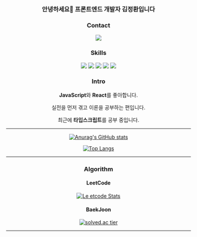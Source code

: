 <div align="center">
  <h3>안녕하세요👋 프론트엔드 개발자 김정환입니다</h3>

### Contact
<img src="https://img.shields.io/badge/voluntad3000@gmail.com-E34F26?style=flat-square&logo=Gmail&logoColor=white"/>

### Skills

<img src="https://img.shields.io/badge/HTML-E34F26?style=flat-square&logo=HTML5&logoColor=white"/> <img src="https://img.shields.io/badge/CSS-1572B6?style=flat-square&logo=CSS3&logoColor=white"/> <img src="https://img.shields.io/badge/JavaScript-F7DF1E?style=flat-square&logo=JavaScript&logoColor=black"/> <img src="https://img.shields.io/badge/React-61DAFB?style=flat-square&logo=React&logoColor=black"/> <img src="https://img.shields.io/badge/TypeScript-3178C6?style=flat-square&logo=TypeScript&logoColor=white"/>
  
### Intro
  <p><strong>JavaScript</strong>와 <strong>React</strong>를 좋아합니다.</p>
  <p>실전을 먼저 겪고 이론을 공부하는 편입니다.</p>
  <p>최근에 <strong>타입스크립트</strong>를 공부 중입니다.</p>

---

[![Anurag's GitHub stats](https://github-readme-stats.vercel.app/api?username=codingbe&show_icons=true&theme=radical)](https://github.com/codingbe/github-readme-stats)

[![Top Langs](https://github-readme-stats.vercel.app/api/top-langs/?username=codingbe&langs_count=8&layout=compact)](https://github.com/codingbe/github-readme-stats)

---

### Algorithm
<h4>LeetCode</h4>

[![Le etcode Stats](https://leetcode.card.workers.dev/?username=codingbe)](https://leetcode.com/JacobLinCool)

<h4>BaekJoon</h4>

[![solved.ac tier](http://mazassumnida.wtf/api/v2/generate_badge?boj=voluntad)](https://solved.ac/profile/voluntad)

---
</div>
